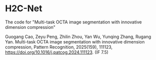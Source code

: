 # H2C-Net
The code for "Multi-task OCTA image segmentation with innovative dimension compression"

Guogang Cao, Zeyu Peng, Zhilin Zhou, Yan Wu, Yunqing Zhang, Rugang Yan. Multi-task OCTA image segmentation with innovative dimension compression, Pattern Recognition, 2025(159), 111123, https://doi.org/10.1016/j.patcog.2024.111123. (IF 7.5)
